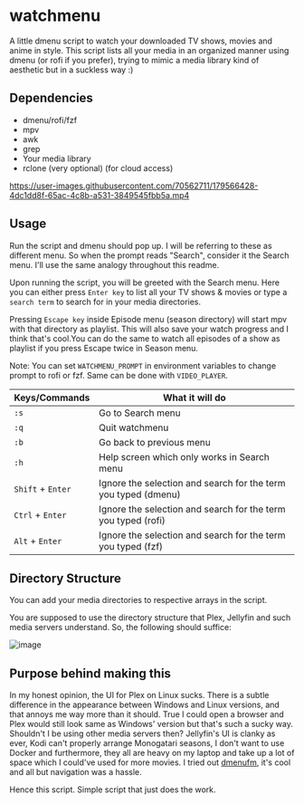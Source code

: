 # watchmenu
A little dmenu script to watch your downloaded TV shows, movies and anime in style. This script lists all your media in an organized manner using dmenu (or rofi if you prefer), trying to mimic a media library kind of aesthetic but in a suckless way :)

## Dependencies
- dmenu/rofi/fzf
- mpv
- awk
- grep
- Your media library
- rclone (very optional) (for cloud access)

https://user-images.githubusercontent.com/70562711/179566428-4dc1dd8f-65ac-4c8b-a531-3849545fbb5a.mp4

## Usage

Run the script and dmenu should pop up. I will be referring to these as different menu. So when the prompt reads "Search", consider it the Search menu. I'll use the same analogy throughout this readme.

Upon running the script, you will be greeted with the Search menu. Here you can either press `Enter key` to list all your TV shows & movies or type a `search term` to search for in your media directories.

Pressing `Escape key` inside Episode menu (season directory) will start mpv with that directory as playlist. This will also save your watch progress and I think that's cool.You can do the same to watch all episodes of a show as playlist if you press Escape twice in Season menu. 

Note: You can set `WATCHMENU_PROMPT` in environment variables to change prompt to rofi or fzf. Same can be done with `VIDEO_PLAYER`.  

| Keys/Commands     | What it will do                                                  |
|-------------------|------------------------------------------------------------------|
| `:s`              | Go to Search menu                                                |
| `:q`              | Quit watchmenu                                                   |
| `:b`              | Go back to previous menu                                         |
| `:h`              | Help screen which only works in Search menu                      |
| `Shift` + `Enter` | Ignore the selection and search for the term you typed (dmenu)   |
| `Ctrl` + `Enter`  | Ignore the selection and search for the term you typed (rofi)    |
| `Alt` + `Enter`   | Ignore the selection and search for the term you typed (fzf)     |

## Directory Structure

You can add your media directories to respective arrays in the script.

You are supposed to use the directory structure that Plex, Jellyfin and such media servers understand. So, the following should suffice:

![image](https://user-images.githubusercontent.com/70562711/171038983-d9c07095-d3fa-4fa6-957e-f681c3b653f9.png)


## Purpose behind making this
In my honest opinion, the UI for Plex on Linux sucks. There is a subtle difference in the appearance between Windows and Linux versions, and that annoys me way more than it should. True I could open a browser and Plex would still look same as Windows' version but that's such a sucky way. Shouldn't I be using other media servers then? Jellyfin's UI is clanky as ever, Kodi can't properly arrange Monogatari seasons, I don't want to use Docker and furthermore, they all are heavy on my laptop and take up a lot of space which I could've used for more movies. I tried out [dmenufm](https://github.com/huijunchen9260/dmenufm), it's cool and all but navigation was a hassle.

Hence this script. Simple script that just does the work.
